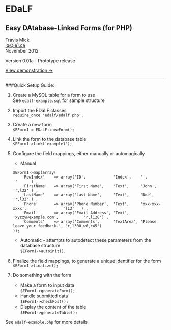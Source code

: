 EDaLF
=====

Easy DAtabase-Linked Forms (for PHP)
------------------------------------
Travis Mick  
lq@le1.ca  
November 2012

Version 0.01a - Prototype release

[View demonstration ->](http://le1.ca/home/edalf/)

- - -

###Quick Setup Guide:
1. Create a MySQL table for a form to use  
    See `edalf-example.sql` for sample structure

2. Import the EDaLF classes  
    `require_once 'edalf/edalf.php';`

3. Create a new form  
    `$EForm1 = EDaLF::newForm();`

4. Link the form to the database table  
    `$EForm1->link('example1');`

5. Configure the field mappings, either manually or automagically  
    * Manual  
    ```
    $EForm1->map(array(  
        'RowIndex'    => array('ID',            'Index',    '',                            ''      ) ,  
        'FirstName'   => array('First Name',    'Text',     'John',                        'r,l32' ) ,  
        'LastName'    => array('Last Name',     'Text',     'Doe',                         'r,l32' ) ,    
        'Phone'       => array('Phone Number',  'Text',     'xxx-xxx-xxxx',                'l13'   ) ,    
        'Email'       => array('Email Address', 'Text',     'xyzzy@example.com',           'r,l128') ,    
        'Comments'    => array('Comments',      'TextArea', 'Please leave your feedback.', 'r,l300,w6,c45')  
    ));
    ```
    * Automatic - attempts to autodetect these parameters from the database structure  
    `$EForm1->autoinit();`

6. Finalize the field mappings, to generate a unique identifier for the form  
    `$EForm1->finalize();`

7. Do something with the form
    * Make a form to input data  
    `$EForm1->generateForm();`
    * Handle submitted data  
    `$EForm1->checkPost();`
    * Display the content of the table  
    `$EForm1->generateTable();`

See `edalf-example.php` for more details
